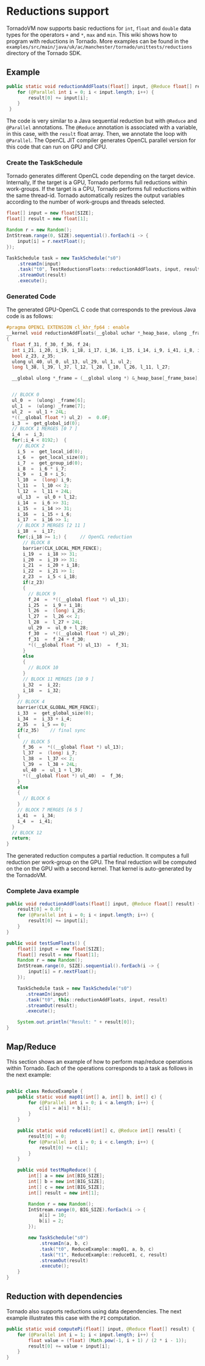 # Reductions support

TornadoVM now supports basic reductions for `int`, `float` and `double` data types for the operators `+` and `*`, `max` and `min`. This wiki shows how to program with reductions in Tornado. More examples can be found in the `examples/src/main/java/uk/ac/manchester/tornado/unittests/reductions` directory of the Tornado SDK.

## Example

```java
public static void reductionAddFloats(float[] input, @Reduce float[] result) {
 	for (@Parallel int i = 0; i < input.length; i++) {
		result[0] += input[i];
 	}
 }
```

The code is very similar to a Java sequential reduction but with `@Reduce` and `@Parallel` annotations.
The `@Reduce` annotation is associated with a variable, in this case, with the `result` float array.
Then, we annotate the loop with `@Parallel`.
The OpenCL JIT compiler generates OpenCL parallel version for this code that can run on GPU and CPU.


### Create the TaskSchedule

Tornado generates different OpenCL code depending on the target device. Internally, If the target is a GPU, Tornado performs full reductions within work-groups. If the target is a CPU, Tornado performs full reductions within the same thread-id. Tornado automatically resizes the output variables according to the number of work-groups and threads selected. 


```java
float[] input = new float[SIZE];
float[] result = new float[1];

Random r = new Random();
IntStream.range(0, SIZE).sequential().forEach(i -> {
    input[i] = r.nextFloat();
});

TaskSchedule task = new TaskSchedule("s0")
	.streamIn(input)
	.task("t0", TestReductionsFloats::reductionAddFloats, input, result)
	.streamOut(result)
	.execute();
```


### Generated Code

The generated GPU-OpenCL C code that corresponds to the previous Java code is as follows:


```c
#pragma OPENCL EXTENSION cl_khr_fp64 : enable  
__kernel void reductionAddFloats(__global uchar *_heap_base, ulong _frame_base, __constant uchar *_constant_region, __local uchar *_local_region, __global uchar *_private_region)
{
  float f_31, f_30, f_36, f_24; 
  int i_21, i_20, i_19, i_18, i_17, i_16, i_15, i_14, i_9, i_41, i_8, i_7, i_6, i_5, i_4, i_3, i_34, i_33, i_32, i_25, i_22; 
  bool z_23, z_35; 
  ulong ul_40, ul_0, ul_13, ul_29, ul_1, ul_2; 
  long l_38, l_39, l_37, l_12, l_28, l_10, l_26, l_11, l_27; 

  __global ulong *_frame = (__global ulong *) &_heap_base[_frame_base];


  // BLOCK 0
  ul_0  =  (ulong) _frame[6];
  ul_1  =  (ulong) _frame[7];
  ul_2  =  ul_1 + 24L;
  *((__global float *) ul_2)  =  0.0F;
  i_3  =  get_global_id(0);
  // BLOCK 1 MERGES [0 7 ]
  i_4  =  i_3;
  for(;i_4 < 8192;)  {
    // BLOCK 2
    i_5  =  get_local_id(0);
    i_6  =  get_local_size(0);
    i_7  =  get_group_id(0);
    i_8  =  i_6 * i_7;
    i_9  =  i_8 + i_5;
    l_10  =  (long) i_9;
    l_11  =  l_10 << 2;
    l_12  =  l_11 + 24L;
    ul_13  =  ul_0 + l_12;
    i_14  =  i_6 >> 31;
    i_15  =  i_14 >> 31;
    i_16  =  i_15 + i_6;
    i_17  =  i_16 >> 1;
    // BLOCK 3 MERGES [2 11 ]
    i_18  =  i_17;
    for(;i_18 >= 1;) {     // OpenCL reduction
      // BLOCK 8
      barrier(CLK_LOCAL_MEM_FENCE);
      i_19  =  i_18 >> 31;
      i_20  =  i_19 >> 31;
      i_21  =  i_20 + i_18;
      i_22  =  i_21 >> 1;
      z_23  =  i_5 < i_18;
      if(z_23)
      {
        // BLOCK 9
        f_24  =  *((__global float *) ul_13);
        i_25  =  i_9 + i_18;
        l_26  =  (long) i_25;
        l_27  =  l_26 << 2;
        l_28  =  l_27 + 24L;
        ul_29  =  ul_0 + l_28;
        f_30  =  *((__global float *) ul_29);
        f_31  =  f_24 + f_30;
        *((__global float *) ul_13)  =  f_31;
      }
      else
      {
        // BLOCK 10
      }
      // BLOCK 11 MERGES [10 9 ]
      i_32  =  i_22;
      i_18  =  i_32;
    }
    // BLOCK 4
    barrier(CLK_GLOBAL_MEM_FENCE);
    i_33  =  get_global_size(0);
    i_34  =  i_33 + i_4;
    z_35  =  i_5 == 0;
    if(z_35)    // final sync
    {
      // BLOCK 5
      f_36  =  *((__global float *) ul_13);
      l_37  =  (long) i_7;
      l_38  =  l_37 << 2;
      l_39  =  l_38 + 24L;
      ul_40  =  ul_1 + l_39;
      *((__global float *) ul_40)  =  f_36;
    }
    else
    {
      // BLOCK 6
    }
    // BLOCK 7 MERGES [6 5 ]
    i_41  =  i_34;
    i_4  =  i_41;
  }
  // BLOCK 12
  return;
}

```

The generated reduction computes a partial reduction. It computes a full reduction per work-group on the GPU.  The final reduction will be computed on the on the GPU with a second kernel. That kernel is auto-generated by the TornadoVM.


### Complete Java example

```java
public void reductionAddFloats(float[] input, @Reduce float[] result) {
    result[0] = 0.0f;
    for (@Parallel int i = 0; i < input.length; i++) {
        result[0] += input[i];
    }
}

public void testSumFloats() {
    float[] input = new float[SIZE];
    float[] result = new float[1];
    Random r = new Random();
    IntStream.range(0, SIZE).sequential().forEach(i -> {
        input[i] = r.nextFloat();
    });

    TaskSchedule task = new TaskSchedule("s0")
       .streamIn(input)
       .task("t0", this::reductionAddFloats, input, result)
       .streamOut(result);
       .execute();

    System.out.println("Result: " + result[0]);
}
```

## Map/Reduce

This section shows an example of how to perform map/reduce operations within Tornado. 
Each of the operations corresponds to a task as follows in the next example:


```java

public class ReduceExample {
    public static void map01(int[] a, int[] b, int[] c) {
        for (@Parallel int i = 0; i < a.length; i++) {
            c[i] = a[i] + b[i];
        }
    }

    public static void reduce01(int[] c, @Reduce int[] result) {
        result[0] = 0;
        for (@Parallel int i = 0; i < c.length; i++) {
            result[0] += c[i];
        }
    }

    public void testMapReduce() {
        int[] a = new int[BIG_SIZE];
        int[] b = new int[BIG_SIZE];
        int[] c = new int[BIG_SIZE];
        int[] result = new int[1];

        Random r = new Random();
        IntStream.range(0, BIG_SIZE).forEach(i -> {
            a[i] = 10;
            b[i] = 2;
        });

        new TaskSchedule("s0")
            .streamIn(a, b, c)
            .task("t0", ReduceExample::map01, a, b, c)
            .task("t1", ReduceExample::reduce01, c, result)
            .streamOut(result)
            .execute(); 
    }
}
```

## Reduction with dependencies

Tornado also supports reductions using data dependencies. The next example illustrates this case with the `PI` computation.


```java
public static void computePi(float[] input, @Reduce float[] result) {
    for (@Parallel int i = 1; i < input.length; i++) {
        float value = (float) (Math.pow(-1, i + 1) / (2 * i - 1));
        result[0] += value + input[i];
    }
}
```
